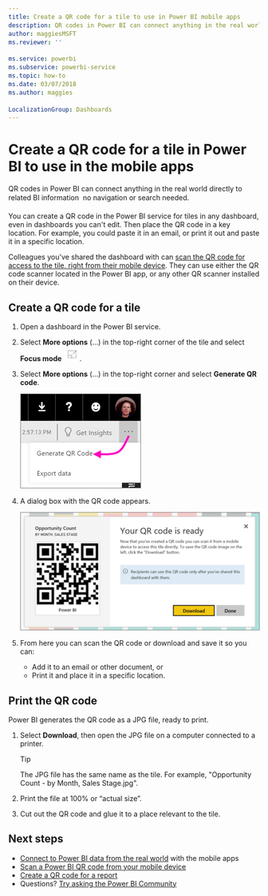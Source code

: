 ```yaml
---
title: Create a QR code for a tile to use in Power BI mobile apps
description: QR codes in Power BI can connect anything in the real world directly to related BI information in the Power BI mobile app, no search needed.
author: maggiesMSFT
ms.reviewer: ''

ms.service: powerbi
ms.subservice: powerbi-service
ms.topic: how-to
ms.date: 03/07/2018
ms.author: maggies

LocalizationGroup: Dashboards
---
```

# Create a QR code for a tile in Power BI to use in the mobile apps
QR codes in Power BI can connect anything in the real world directly to related BI information &#151; no navigation or search needed.

You can create a QR code in the Power BI service for tiles in any dashboard, even in dashboards you can't edit. Then place the QR code in a key location. For example, you could paste it in an email, or print it out and paste it in a specific location. 

Colleagues you've shared the dashboard with can [scan the QR code for access to the tile, right from their mobile device](../consumer/mobile/mobile-apps-qr-code.md). They can use either the QR code scanner located in the Power BI app, or any other QR scanner installed on their device.


## Create a QR code for a tile
1. Open a dashboard in the Power BI service.
2. Select **More options** (...) in the top-right corner of the tile and select **Focus mode** ![Fullscreen icon](media/service-create-qr-code-for-tile/fullscreen-icon.jpg).
3. Select **More options** (...) in the top-right corner and select **Generate QR code**. 
   
    ![Screenshot of a tile, showing a pointer from the ellipsis to Generate Q R code.](media/service-create-qr-code-for-tile/power-bi-create-qr-code-tile.png)
4. A dialog box with the QR code appears. 
   
    ![Screenshot of a dialog, showing the Q R code is ready to download or save.](media/service-create-qr-code-for-tile/pbi_qrcode_opportunity_count.png)
5. From here you can scan the QR code or download and save it so you can: 
   
   * Add it to an email or other document, or 
   * Print it and place it in a specific location. 

## Print the QR code
Power BI generates the QR code as a JPG file, ready to print. 

1. Select **Download**, then open the JPG file on a computer connected to a printer.  
   
   > [!TIP]
   > The JPG file has the same name as the tile. For example, "Opportunity Count - by Month, Sales Stage.jpg".
   > 
   > 
2. Print the file at 100% or “actual size”.  
3. Cut out the QR code and glue it to a place relevant to the tile. 

## Next steps
* [Connect to Power BI data from the real world](../consumer/mobile/mobile-apps-data-in-real-world-context.md) with the mobile apps
* [Scan a Power BI QR code from your mobile device](../consumer/mobile/mobile-apps-qr-code.md)
* [Create a QR code for a report](service-create-qr-code-for-report.md)
* Questions? [Try asking the Power BI Community](https://community.powerbi.com/)
